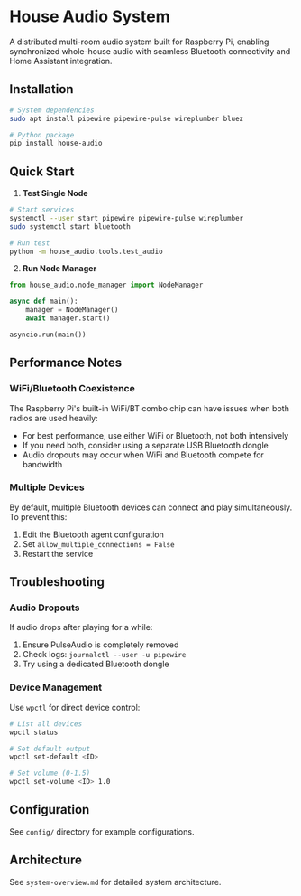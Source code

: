 # House Audio System

A distributed multi-room audio system built for Raspberry Pi, enabling synchronized whole-house audio with seamless Bluetooth connectivity and Home Assistant integration.

## Installation

```bash
# System dependencies
sudo apt install pipewire pipewire-pulse wireplumber bluez

# Python package
pip install house-audio
```

## Quick Start

1. **Test Single Node**

```bash
# Start services
systemctl --user start pipewire pipewire-pulse wireplumber
sudo systemctl start bluetooth

# Run test
python -m house_audio.tools.test_audio
```

2. **Run Node Manager**

```python
from house_audio.node_manager import NodeManager

async def main():
    manager = NodeManager()
    await manager.start()

asyncio.run(main())
```

## Performance Notes

### WiFi/Bluetooth Coexistence

The Raspberry Pi's built-in WiFi/BT combo chip can have issues when both radios are used heavily:

- For best performance, use either WiFi or Bluetooth, not both intensively
- If you need both, consider using a separate USB Bluetooth dongle
- Audio dropouts may occur when WiFi and Bluetooth compete for bandwidth

### Multiple Devices

By default, multiple Bluetooth devices can connect and play simultaneously. To prevent this:

1. Edit the Bluetooth agent configuration
2. Set `allow_multiple_connections = False`
3. Restart the service

## Troubleshooting

### Audio Dropouts

If audio drops after playing for a while:

1. Ensure PulseAudio is completely removed
2. Check logs: `journalctl --user -u pipewire`
3. Try using a dedicated Bluetooth dongle

### Device Management

Use `wpctl` for direct device control:

```bash
# List all devices
wpctl status

# Set default output
wpctl set-default <ID>

# Set volume (0-1.5)
wpctl set-volume <ID> 1.0
```

## Configuration

See `config/` directory for example configurations.

## Architecture

See `system-overview.md` for detailed system architecture.
